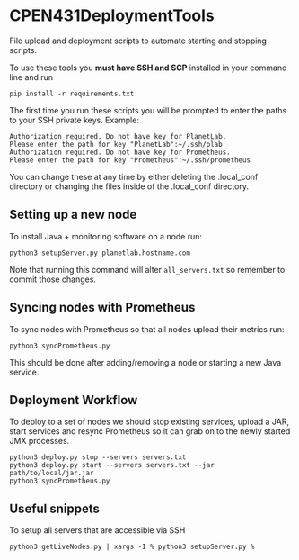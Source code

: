 # CPEN431DeploymentTools

File upload and deployment scripts to automate starting and stopping scripts.

To use these tools you **must have SSH and SCP** installed in your command line and run
```
pip install -r requirements.txt
```

The first time you run these scripts you will be prompted to enter the paths to your SSH private keys. Example:
```
Authorization required. Do not have key for PlanetLab.
Please enter the path for key "PlanetLab":~/.ssh/plab
Authorization required. Do not have key for Prometheus.
Please enter the path for key "Prometheus":~/.ssh/prometheus
```
You can change these at any time by either deleting the .local_conf directory or changing the files
inside of the .local_conf directory.


## Setting up a new node
To install Java + monitoring software on a node run:
```
python3 setupServer.py planetlab.hostname.com
```
Note that running this command will alter `all_servers.txt` so remember to commit
those changes.


## Syncing nodes with Prometheus
To sync nodes with Prometheus so that all nodes upload their metrics run:
```
python3 syncPrometheus.py
```
This should be done after adding/removing a node or starting a new Java service.


## Deployment Workflow
To deploy to a set of nodes we should stop existing services, upload a JAR, start services and resync Prometheus so it can grab on to the newly started JMX processes.

```
python3 deploy.py stop --servers servers.txt
python3 deploy.py start --servers servers.txt --jar path/to/local/jar.jar
python3 syncPrometheus.py
```

## Useful snippets

To setup all servers that are accessible via SSH
```
python3 getLiveNodes.py | xargs -I % python3 setupServer.py %
```
